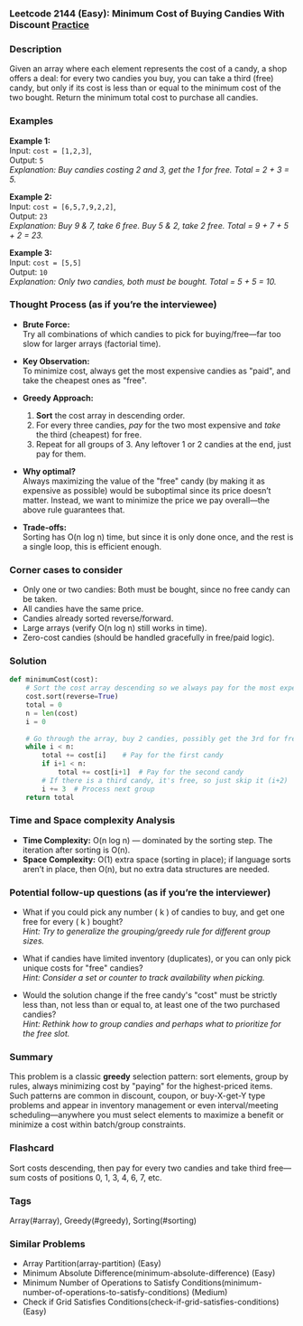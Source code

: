 ### Leetcode 2144 (Easy): Minimum Cost of Buying Candies With Discount [Practice](https://leetcode.com/problems/minimum-cost-of-buying-candies-with-discount)

### Description  
Given an array where each element represents the cost of a candy, a shop offers a deal: for every two candies you buy, you can take a third (free) candy, but only if its cost is less than or equal to the minimum cost of the two bought. Return the minimum total cost to purchase all candies.

### Examples  

**Example 1:**  
Input: `cost = [1,2,3]`,  
Output: `5`  
*Explanation: Buy candies costing 2 and 3, get the 1 for free. Total = 2 + 3 = 5.*

**Example 2:**  
Input: `cost = [6,5,7,9,2,2]`,  
Output: `23`  
*Explanation: Buy 9 & 7, take 6 free. Buy 5 & 2, take 2 free. Total = 9 + 7 + 5 + 2 = 23.*

**Example 3:**  
Input: `cost = [5,5]`  
Output: `10`  
*Explanation: Only two candies, both must be bought. Total = 5 + 5 = 10.*

### Thought Process (as if you’re the interviewee)  

- **Brute Force:**  
  Try all combinations of which candies to pick for buying/free—far too slow for larger arrays (factorial time).
  
- **Key Observation:**  
  To minimize cost, always get the most expensive candies as "paid", and take the cheapest ones as "free".
  
- **Greedy Approach:**  
  1. **Sort** the cost array in descending order.
  2. For every three candies, *pay* for the two most expensive and *take* the third (cheapest) for free.
  3. Repeat for all groups of 3. Any leftover 1 or 2 candies at the end, just pay for them.

- **Why optimal?**  
  Always maximizing the value of the "free" candy (by making it as expensive as possible) would be suboptimal since its price doesn’t matter. Instead, we want to minimize the price we pay overall—the above rule guarantees that.

- **Trade-offs:**  
  Sorting has O(n log n) time, but since it is only done once, and the rest is a single loop, this is efficient enough.

### Corner cases to consider  
- Only one or two candies: Both must be bought, since no free candy can be taken.
- All candies have the same price.
- Candies already sorted reverse/forward.
- Large arrays (verify O(n log n) still works in time).
- Zero-cost candies (should be handled gracefully in free/paid logic).

### Solution

```python
def minimumCost(cost):
    # Sort the cost array descending so we always pay for the most expensive available candies first
    cost.sort(reverse=True)
    total = 0
    n = len(cost)
    i = 0
    
    # Go through the array, buy 2 candies, possibly get the 3rd for free
    while i < n:
        total += cost[i]    # Pay for the first candy
        if i+1 < n:
            total += cost[i+1]  # Pay for the second candy
        # If there is a third candy, it's free, so just skip it (i+2)
        i += 3  # Process next group
    return total
```

### Time and Space complexity Analysis  

- **Time Complexity:** O(n log n) — dominated by the sorting step. The iteration after sorting is O(n).
- **Space Complexity:** O(1) extra space (sorting in place); if language sorts aren’t in place, then O(n), but no extra data structures are needed.

### Potential follow-up questions (as if you’re the interviewer)  

- What if you could pick any number \( k \) of candies to buy, and get one free for every \( k \) bought?  
  *Hint: Try to generalize the grouping/greedy rule for different group sizes.*

- What if candies have limited inventory (duplicates), or you can only pick unique costs for "free" candies?  
  *Hint: Consider a set or counter to track availability when picking.*

- Would the solution change if the free candy's "cost" must be strictly less than, not less than or equal to, at least one of the two purchased candies?  
  *Hint: Rethink how to group candies and perhaps what to prioritize for the free slot.*

### Summary
This problem is a classic **greedy** selection pattern: sort elements, group by rules, always minimizing cost by "paying" for the highest-priced items. Such patterns are common in discount, coupon, or buy-X-get-Y type problems and appear in inventory management or even interval/meeting scheduling—anywhere you must select elements to maximize a benefit or minimize a cost within batch/group constraints.


### Flashcard
Sort costs descending, then pay for every two candies and take third free—sum costs of positions 0, 1, 3, 4, 6, 7, etc.

### Tags
Array(#array), Greedy(#greedy), Sorting(#sorting)

### Similar Problems
- Array Partition(array-partition) (Easy)
- Minimum Absolute Difference(minimum-absolute-difference) (Easy)
- Minimum Number of Operations to Satisfy Conditions(minimum-number-of-operations-to-satisfy-conditions) (Medium)
- Check if Grid Satisfies Conditions(check-if-grid-satisfies-conditions) (Easy)